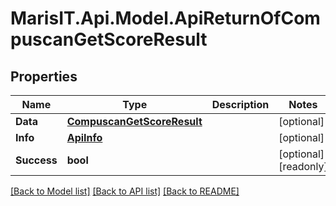 
# MarisIT.Api.Model.ApiReturnOfCompuscanGetScoreResult

## Properties

Name | Type | Description | Notes
------------ | ------------- | ------------- | -------------
**Data** | [**CompuscanGetScoreResult**](CompuscanGetScoreResult.md) |  | [optional] 
**Info** | [**ApiInfo**](ApiInfo.md) |  | [optional] 
**Success** | **bool** |  | [optional] [readonly] 

[[Back to Model list]](../README.md#documentation-for-models)
[[Back to API list]](../README.md#documentation-for-api-endpoints)
[[Back to README]](../README.md)

